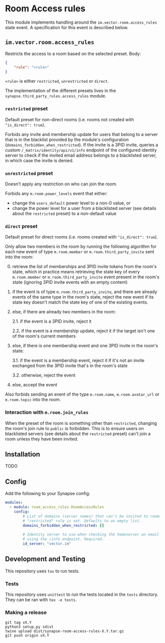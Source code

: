 # Room Access rules

This module implements handling around the `im.vector.room.access_rules` state event. A specification for this event is described below.

## `im.vector.room.access_rules`

Restricts the access to a room based on the selected preset. Body:

```json
{
    "rule": "<rule>"
}
```

`<rule>` is either `restricted`, `unrestricted` or `direct`.

The implementation of the different presets lives in the
`synapse.third_party_rules.access_rules` module.

### `restricted` preset

Default preset for non-direct rooms (i.e. rooms not created with `"is_direct": true`).

Forbids any invite and membership update for users that belong to a server
that is in the blacklist provided by the module's configuration
(`domains_forbidden_when_restricted`). If the invite is a 3PID invite, queries
a custom `/_matrix/identity/api/v1/info` endpoint of the configured identity server to check if the invited email
address belongs to a blacklisted server, in which case the invite is denied.

### `unrestricted` preset

Doesn't apply any restriction on who can join the room.

Forbids any `m.room.power_levels` event that either:

* change the `users_default` power level to a non-0 value, or
* change the power level for a user from a blacklisted server (see details about the `restricted` preset) to a non-default value

### `direct` preset

Default preset for direct rooms (i.e. rooms created with `"is_direct": true`).

Only allow two members in the room by running the following algorithm for
each new event of type `m.room.member` or `m.room.third_party_invite` sent
into the room:

0. retrieve the list of memberships and 3PID invite tokens from the room's state, which in practice means retrieving the state key of every `m.room.member` or `m.room.third_party_invite` event present in the room's state (ignoring 3PID invite events with an empty content)

1. if the event is of type `m.room.third_party_invite`, and there are already events of the same type in the room's state, reject the new event if its state key doesn't match the state key of one of the existing events.

2. else, if there are already two members in the room:

    2.1. if the event is a 3PID invite, reject it

    2.2. if the event is a membership update, reject it if the target isn't one of the room's current members

3. else, if there is one membership event and one 3PID invite in the room's state:

    3.1. if the event is a membership event, reject it if it's not an invite exchanged from the 3PID invite that's in the room's state

    3.2. otherwise, reject the event

4. else, accept the event

Also forbids sending an event of the type `m.room.name`, `m.room.avatar_url`
or `m.room.topic` into the room.

### Interaction with `m.room.join_rules`

When the preset of the room is something other than `restricted`, changing the
room's join rule to `public` is forbidden. This is to ensure
users on blacklisted servers (see details about the `restricted` preset) can't
join a room unless they have been invited.

## Installation

TODO

## Config

Add the following to your Synapse config:

```yaml
modules:
  - module: room_access_rules.RoomAccessRules
    config:
        # List of domains (server names) that can't be invited to rooms if the
        # "restricted" rule is set. Defaults to an empty list.
        domains_forbidden_when_restricted: []
    
        # Identity server to use when checking the homeserver an email address belongs to
        # using the /info endpoint. Required.
        id_server: "vector.im"
```

## Development and Testing

This repository uses `tox` to run tests.

### Tests

This repository uses `unittest` to run the tests located in the `tests`
directory. They can be ran with `tox -e tests`.

### Making a release

```
git tag vX.Y
python3 setup.py sdist
twine upload dist/synapse-room-access-rules-X.Y.tar.gz
git push origin vX.Y
```